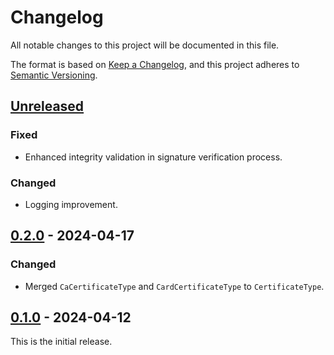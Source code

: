# Changelog
All notable changes to this project will be documented in this file.

The format is based on [Keep a Changelog](https://keepachangelog.com/en/1.0.0/),
and this project adheres to [Semantic Versioning](https://semver.org/spec/v2.0.0.html).

## [Unreleased]
### Fixed
- Enhanced integrity validation in signature verification process.
### Changed
- Logging improvement.

## [0.2.0] - 2024-04-17
### Changed
- Merged `CaCertificateType` and `CardCertificateType` to `CertificateType`.

## [0.1.0] - 2024-04-12
This is the initial release.

[unreleased]: https://github.com/eclipse-keyple/keyple-card-calypso-crypto-pki-java-lib/compare/0.2.0...HEAD
[0.2.0]: https://github.com/eclipse-keyple/keyple-card-calypso-crypto-pki-java-lib/compare/0.1.0...0.2.0
[0.1.0]: https://github.com/eclipse-keyple/keyple-card-calypso-crypto-pki-java-lib/releases/tag/0.1.0